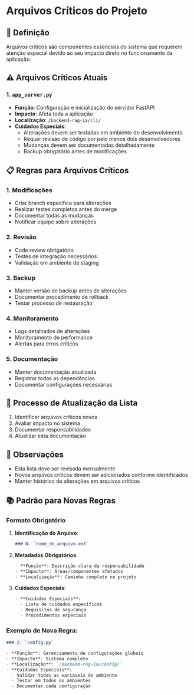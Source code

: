 # Arquivos Críticos do Projeto

## 🚨 Definição

Arquivos críticos são componentes essenciais do sistema que requerem atenção especial devido ao seu impacto direto no funcionamento da aplicação.

## ⚠️ Arquivos Críticos Atuais

### 1. `app_server.py`

- **Função**: Configuração e inicialização do servidor FastAPI
- **Impacto**: Afeta toda a aplicação
- **Localização**: `/backend-rag-ia/cli/`
- **Cuidados Especiais**:
  - Alterações devem ser testadas em ambiente de desenvolvimento
  - Requer revisão de código por pelo menos dois desenvolvedores
  - Mudanças devem ser documentadas detalhadamente
  - Backup obrigatório antes de modificações

## 📋 Regras para Arquivos Críticos

### 1. Modificações

- Criar branch específica para alterações
- Realizar testes completos antes do merge
- Documentar todas as mudanças
- Notificar equipe sobre alterações

### 2. Revisão

- Code review obrigatório
- Testes de integração necessários
- Validação em ambiente de staging

### 3. Backup

- Manter versão de backup antes de alterações
- Documentar procedimento de rollback
- Testar processo de restauração

### 4. Monitoramento

- Logs detalhados de alterações
- Monitoramento de performance
- Alertas para erros críticos

### 5. Documentação

- Manter documentação atualizada
- Registrar todas as dependências
- Documentar configurações necessárias

## 🔄 Processo de Atualização da Lista

1. Identificar arquivos críticos novos
2. Avaliar impacto no sistema
3. Documentar responsabilidades
4. Atualizar esta documentação

## 📝 Observações

- Esta lista deve ser revisada mensalmente
- Novos arquivos críticos devem ser adicionados conforme identificados
- Manter histórico de alterações em arquivos críticos

## 📚 Padrão para Novas Regras

### Formato Obrigatório

1. **Identificação do Arquivo**:

   ```markdown
   ### N. `nome_do_arquivo.ext`
   ```

2. **Metadados Obrigatórios**:

   ```markdown
   - **Função**: Descrição clara da responsabilidade
   - **Impacto**: Áreas/componentes afetados
   - **Localização**: Caminho completo no projeto
   ```

3. **Cuidados Especiais**:
   ```markdown
   - **Cuidados Especiais**:
     - Lista de cuidados específicos
     - Requisitos de segurança
     - Procedimentos especiais
   ```

### Exemplo de Nova Regra:

```markdown
### 2. `config.py`

- **Função**: Gerenciamento de configurações globais
- **Impacto**: Sistema completo
- **Localização**: `/backend-rag-ia/config/`
- **Cuidados Especiais**:
  - Validar todas as variáveis de ambiente
  - Testar em todos os ambientes
  - Documentar cada configuração
```
